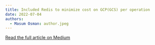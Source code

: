 ```yaml
---
title: Included Redis to minimize cost on GCP(GCS) per operation
date: 2022-07-04
authors:
  - Masum Osman: author.jpeg
---
```


[Read the full article on Medium](https://blog.devops.dev/included-redis-to-minimize-huge-cost-on-gcp-gcs-per-hit-e64112fe5f75)
